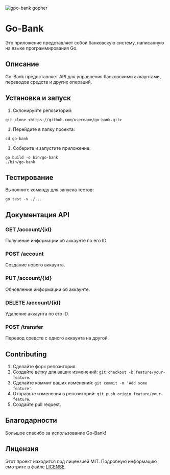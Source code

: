 ![gpo-bank gopher](путь/к/изображению.png)

# Go-Bank

Это приложение представляет собой банковскую систему, написанную на языке программирования Go.

## Описание

Go-Bank предоставляет API для управления банковскими аккаунтами, переводов средств и других операций.

## Установка и запуск

1. Склонируйте репозиторий:

```
git clone <https://github.com/username/go-bank.git>

```

1. Перейдите в папку проекта:

```
cd go-bank

```

1. Соберите и запустите приложение:

```
go build -o bin/go-bank
./bin/go-bank

```

## Тестирование

Выполните команду для запуска тестов:

```
go test -v ./...

```

## Документация API

### GET /account/{id}

Получение информации об аккаунте по его ID.

### POST /account

Создание нового аккаунта.

### PUT /account/{id}

Обновление информации об аккаунте.

### DELETE /account/{id}

Удаление аккаунта по его ID.

### POST /transfer

Перевод средств с одного аккаунта на другой.

## Contributing

1. Сделайте форк репозитория.
2. Создайте ветку для ваших изменений: `git checkout -b feature/your-feature`.
3. Сделайте коммит ваших изменений: `git commit -m 'Add some feature'`.
4. Отправьте изменения в репозиторий: `git push origin feature/your-feature`.
5. Создайте pull request.

## Благодарности

Большое спасибо за использование Go-Bank!

## Лицензия

Этот проект находится под лицензией MIT. Подробную информацию смотрите в файле [LICENSE](notion://www.notion.so/LICENSE).
